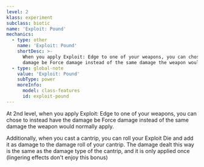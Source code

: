 ```yaml
---
level: 2
klass: experiment
subclass: biotic
name: 'Exploit: Pound'
mechanics:
  - type: other
    name: 'Exploit: Pound'
    shortDesc: >-
      When you apply Exploit: Edge to one of your weapons, you can chose to instead have the
      damage be Force damage instead of the same damage the weapon would normally apply.
  - type: global-note
    value: 'Exploit: Pound'
    subType: power
    moreInfo:
      model: class-features
      id: exploit-pound
---
```

At 2nd level, when you apply Exploit: Edge to one of your weapons, you can chose to instead have the
damage be Force damage instead of the same damage the weapon would normally apply.

Additionally, when you cast a cantrip, you can roll your Exploit Die and add it as damage to the
damage roll of your cantrip. The damage dealt this way is the same as the damage type of the
cantrip, and it is only applied once (lingering effects don't enjoy this bonus)
